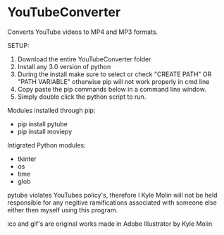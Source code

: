 # YouTubeConverter
Converts YouTube videos to MP4 and MP3 formats.

SETUP:
1. Download the entire YouTubeConverter folder
2. Install any 3.0 version of python
3. During the install make sure to select or check "CREATE PATH" OR "PATH VARIABLE" otherwise pip will not work properly in cmd line
4. Copy paste the pip commands below in a command line window.
5. Simply double click the python script to run.

Modules installed through pip:
- pip install pytube
- pip install moviepy

Intigrated Python modules:
- tkinter
- os
- time
- glob

pytube violates YouTubes policy's, therefore I Kyle Molin will not be held responsible for any negitive ramifications associated with someone else either then myself using this program.

ico and gif's are original works made in Adobe Illustrator by Kyle Molin
